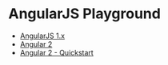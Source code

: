 # AngularJS Playground

- [AngularJS 1.x](https://github.com/dan-lyn/angularjs-playground/tree/master/ng1)
- [Angular 2](https://github.com/dan-lyn/angularjs-playground/tree/master/ng2)
- [Angular 2 - Quickstart](https://github.com/dan-lyn/angularjs-playground/tree/master/quickstart)
